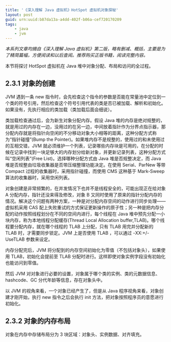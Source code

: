 ```yaml
---
title: '《深入理解 Java 虚拟机》HotSpot 虚拟机对象探秘'
layout: post
guid: urn:uuid:b87da13a-a4dd-402f-b06a-cef720170209
tags:
    - java
    - jvm
---
```


*本系列文章均摘自《深入理解 Java 虚拟机》第二版，略有删减、概括，主要是为了精简篇幅，方便阅读和以后查阅。推荐购买正版书籍，阅读完整内容。*

本节将探讨 HotSpot 虚拟机在 Java 堆中对象分配、布局和访问的全过程。

## 2.3.1 对象的创建
JVM 遇到一条 new 指令时，会先检查这个指令的参数是否能在常量池中定位到一个类的符号引用，然后检查这个符号引用代表的类是否已被加载、解析和初始化。如果没有，先执行相应的类加载（类加载后面会细说）。

类加载检查通过后，会为新生对象分配内存。假设 Java 堆的内存是绝对规整的，就是用过的内存在一边，没用过的在另一边，中间放着指针作为分界点指示器，那分配内存就是将指针向空闲的不分移动对象大小相等的距离，这种分配方式称为“指针碰撞”(Bump the Pointer)。如果堆内存不是规整的，使用过的和未使用过的互相交错，JVM 就必须维护一个列表，记录哪些内存块是可用的，在分配的时候在记录中找到一块足够大的内存划分给新对象，并更新记录列表，这种分配方式叫“空闲列表”(Free List)。选择哪种分配方式由 Java 堆是否规整决定，而 Java 堆是否规整由垃圾收集器是否带压缩整理功能决定。在使用 Serial、ParNew 等带 Compact 过程的收集器时，采用指针碰撞，而使用 CMS 这种基于 Mark-Sweep 算法的收集器时，采用空闲列表。

对象创建是非常频繁的，在并发情况下也并不是线程安全的，可能出现正在给对象 A 分配内存，指针还没来得及修改，对象 B 又同时使用了原来的指针分配内存的情况。解决这个问题有两种方案，一种是对分配内存空间的动作进行同步处理——虚拟机采用 CAS 配上失败重试的方式保证更新操作的原子性；另一种是把内存分配的动作按照线程划分在不同的空间内进行，每个线程在 Java 堆中预先分配一小块内存，称为本地线程分配缓存(Thread Local Allocation buffer,TLAB)。哪个线程要分配内存，就在哪个线程的 TLAB 上分配，只有 TLAB 用完并分配新的 TLAB 时，才需要同步锁定。JVM 上是否使用 TLAB ，可以通过 -XX:+/-UseTLAB 参数来设定。

内存分配完后，JVM 将分配到的内存空间初始化为零值（不包括对象头），如果使用 TLAB，初始化会提前至 TLAB 分配时进行。这样即使对象实例字段没有初始化也能访问到零值。

然后 JVM 对对象进行必要的设置，对象属于哪个类的实例、类的元数据信息、hashcode、GC 分代年龄等信息，存在对象头中。

以 JVM 的视角来看，一个对象已经产生了，但是从 Java 程序视角来看，对象创建才刚开始，执行 new 指令之后会执行 init 方法，把对象按照程序员的意愿进行初始化。

## 2.3.2 对象的内存布局
对象在内存中存储布局分为 3 块区域：对象头、实例数据、对齐填充。
